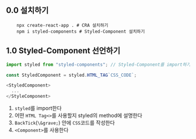 ## 0.0 설치하기
```shell
    npx create-react-app . # CRA 설치하기
    npm i styled-components # Styled-Component 설치하기
```

## 1.0 Styled-Component 선언하기
  ```javascript
  import styled from "styled-components"; // Styled-Component를 import하기

  const StyledComponent = styled.HTML_TAG`CSS_CODE`;
  
  <StyledComponent>
    ...
  </StyleComponent>
  ```
  1. `styled`를 import한다
  2. 어떤 `HTML Tag<>`를 사용할지 styled의 method에 설명한다
  3. `BackTick`(`\&grave;`) 안에 `CSS`코드를 작성한다
  4. `<Component>`를 사용한다
